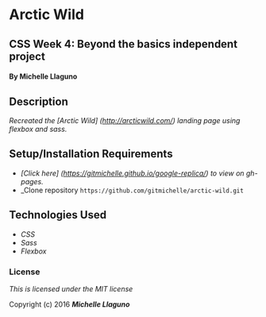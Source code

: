 # Arctic Wild

## CSS Week 4: Beyond the basics independent project

#### By **Michelle Llaguno**

## Description

_Recreated the [Arctic Wild] (http://arcticwild.com/) landing page using flexbox and sass._

## Setup/Installation Requirements

* _[Click here] (https://gitmichelle.github.io/google-replica/) to view on gh-pages._
* _Clone repository `https://github.com/gitmichelle/arctic-wild.git`


## Technologies Used

* _CSS_
* _Sass_
* _Flexbox_

### License

*This is licensed under the MIT license*

Copyright (c) 2016 **_Michelle Llaguno_**
